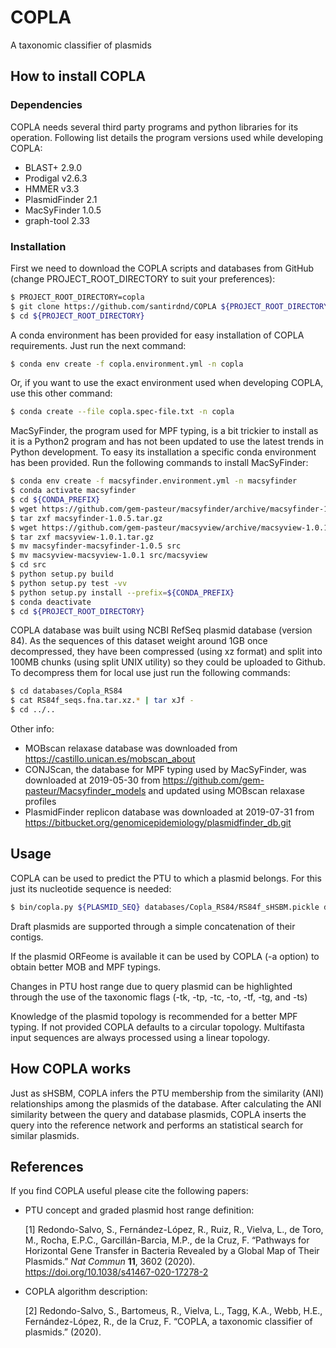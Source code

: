 # COPLA
 A taxonomic classifier of plasmids

## How to install COPLA

### Dependencies

COPLA needs several third party programs and python libraries for its operation. Following list details the program versions used while developing COPLA:

- BLAST+ 2.9.0
- Prodigal v2.6.3
- HMMER v3.3
- PlasmidFinder 2.1
- MacSyFinder 1.0.5
- graph-tool 2.33

### Installation

First we need to download the COPLA scripts and databases from GitHub (change PROJECT_ROOT_DIRECTORY to suit your preferences):

~~~bash
$ PROJECT_ROOT_DIRECTORY=copla
$ git clone https://github.com/santirdnd/COPLA ${PROJECT_ROOT_DIRECTORY}
$ cd ${PROJECT_ROOT_DIRECTORY}
~~~

A conda environment has been provided for easy installation of COPLA requirements. Just run the next command:

~~~bash
$ conda env create -f copla.environment.yml -n copla
~~~

Or, if you want to use the exact environment used when developing COPLA, use this other command:

~~~bash
$ conda create --file copla.spec-file.txt -n copla
~~~

MacSyFinder, the program used for MPF typing, is a bit trickier to install as it is a Python2 program and has not been updated to use the latest trends in Python development. To easy its installation a specific conda environment has been provided. Run the following commands to install MacSyFinder:

~~~bash
$ conda env create -f macsyfinder.environment.yml -n macsyfinder
$ conda activate macsyfinder
$ cd ${CONDA_PREFIX}
$ wget https://github.com/gem-pasteur/macsyfinder/archive/macsyfinder-1.0.5.tar.gz
$ tar zxf macsyfinder-1.0.5.tar.gz
$ wget https://github.com/gem-pasteur/macsyview/archive/macsyview-1.0.1.tar.gz
$ tar zxf macsyview-1.0.1.tar.gz
$ mv macsyfinder-macsyfinder-1.0.5 src
$ mv macsyview-macsyview-1.0.1 src/macsyview
$ cd src
$ python setup.py build
$ python setup.py test -vv
$ python setup.py install --prefix=${CONDA_PREFIX}
$ conda deactivate
$ cd ${PROJECT_ROOT_DIRECTORY}
~~~

COPLA database was built using NCBI RefSeq plasmid database (version 84). As the sequences of this dataset weight around 1GB once decompressed, they have been compressed (using xz format) and split into 100MB chunks (using split UNIX utility) so they could be uploaded to Github. To decompress them for local use just run the following commands:

~~~bash
$ cd databases/Copla_RS84
$ cat RS84f_seqs.fna.tar.xz.* | tar xJf -
$ cd ../..
~~~

Other info:

- MOBscan relaxase database was downloaded from https://castillo.unican.es/mobscan_about
- CONJScan, the database for MPF typing used by MacSyFinder, was downloaded at 2019-05-30 from https://github.com/gem-pasteur/Macsyfinder_models and updated using MOBscan relaxase profiles
- PlasmidFinder replicon database was downloaded at 2019-07-31 from https://bitbucket.org/genomicepidemiology/plasmidfinder_db.git

## Usage

COPLA can be used to predict the PTU to which a plasmid belongs. For this just its nucleotide sequence is needed:

~~~bash
$ bin/copla.py ${PLASMID_SEQ} databases/Copla_RS84/RS84f_sHSBM.pickle databases/Copla_RS84/CoplaDB.lst ${OUTPUT_DIRECTORY}
~~~

Draft plasmids are supported through a simple concatenation of their contigs.

If the plasmid ORFeome is available it can be used by COPLA (-a option) to obtain better MOB and MPF typings.

Changes in PTU host range due to query plasmid can be highlighted through the use of the taxonomic flags (-tk, -tp, -tc, -to, -tf, -tg, and -ts)

Knowledge of the plasmid topology is recommended for a better MPF typing. If not provided COPLA defaults to a circular topology. Multifasta input sequences are always processed using a linear topology.

## How COPLA works

Just as sHSBM, COPLA infers the PTU membership from the similarity (ANI) relationships among the plasmids of the database. After calculating the ANI similarity between the query and database plasmids, COPLA inserts the query into the reference network and performs an statistical search for similar plasmids.

## References

If you find COPLA useful please cite the following papers:

- PTU concept and graded plasmid host range definition:

	[1] Redondo-Salvo, S., Fernández-López, R., Ruiz, R., Vielva, L., de Toro, M., Rocha, E.P.C., Garcillán-Barcia, M.P., de la Cruz, F. “Pathways for Horizontal Gene Transfer in Bacteria Revealed by a Global Map of Their Plasmids.” *Nat Commun* **11**, 3602 (2020). https://doi.org/10.1038/s41467-020-17278-2

- COPLA algorithm description:

	[2] Redondo-Salvo, S., Bartomeus, R., Vielva, L., Tagg, K.A., Webb, H.E., Fernández-López, R., de la Cruz, F. “COPLA, a taxonomic classifier of plasmids.” (2020).
